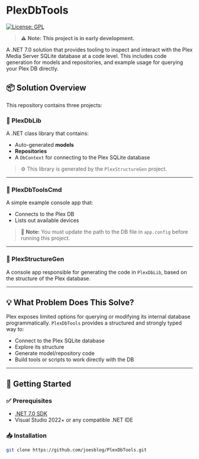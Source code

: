 # PlexDbTools

[![License: GPL](https://img.shields.io/badge/License-GPL-blue.svg)](https://www.gnu.org/licenses/gpl-3.0)

> ⚠️ **Note: This project is in early development.**  

A .NET 7.0 solution that provides tooling to inspect and interact with the Plex Media Server SQLite database at a code level. This includes code generation for models and repositories, and example usage for querying your Plex DB directly.

## 📦 Solution Overview

This repository contains three projects:

### 🔹 PlexDbLib
A .NET class library that contains:
- Auto-generated **models**
- **Repositories**
- A `DbContext` for connecting to the Plex SQLite database

> ⚙️ This library is generated by the `PlexStructureGen` project.

---

### 🔹 PlexDbToolsCmd
A simple example console app that:
- Connects to the Plex DB
- Lists out available devices

> 🔧 **Note:** You must update the path to the DB file in `app.config` before running this project.

---

### 🔹 PlexStructureGen
A console app responsible for generating the code in `PlexDbLib`, based on the structure of the Plex database.

---

## 💡 What Problem Does This Solve?

Plex exposes limited options for querying or modifying its internal database programmatically. `PlexDbTools` provides a structured and strongly typed way to:
- Connect to the Plex SQLite database
- Explore its structure
- Generate model/repository code
- Build tools or scripts to work directly with the DB

---

## 🚀 Getting Started

### ✅ Prerequisites
- [.NET 7.0 SDK](https://dotnet.microsoft.com/en-us/download/dotnet/7.0)
- Visual Studio 2022+ or any compatible .NET IDE

### 📥 Installation

```bash
git clone https://github.com/joesblog/PlexDbTools.git
